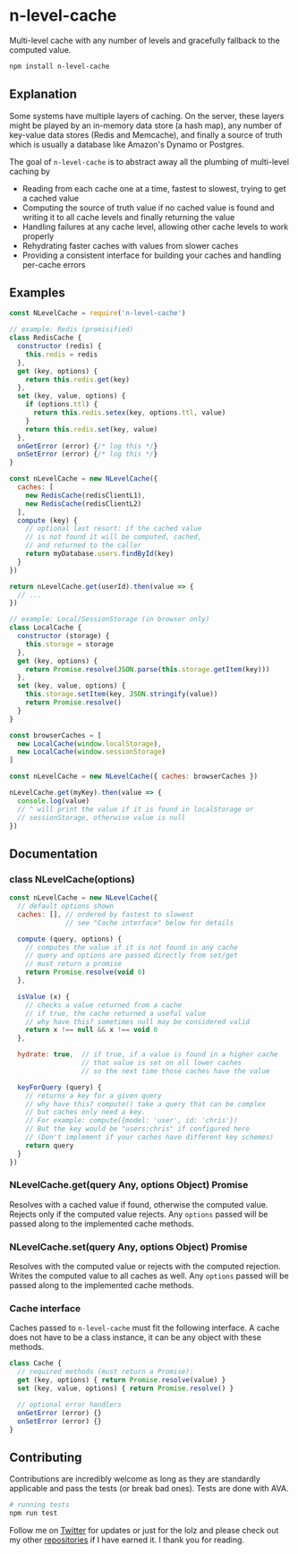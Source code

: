 # n-level-cache
Multi-level cache with any number of levels and gracefully fallback to the computed value.

```sh
npm install n-level-cache
```

## Explanation
Some systems have multiple layers of caching. On the server, these layers might be played by an in-memory data store (a hash map), any number of key-value data stores (Redis and Memcache), and finally a source of truth which is usually a database like Amazon's Dynamo or Postgres.

The goal of `n-level-cache` is to abstract away all the plumbing of multi-level caching by

- Reading from each cache one at a time, fastest to slowest, trying to get a cached value
- Computing the source of truth value if no cached value is found and writing it to all cache levels and finally returning the value
- Handling failures at any cache level, allowing other cache levels to work properly
- Rehydrating faster caches with values from slower caches
- Providing a consistent interface for building your caches and handling per-cache errors

## Examples

```js
const NLevelCache = require('n-level-cache')

// example: Redis (promisified)
class RedisCache {
  constructor (redis) {
    this.redis = redis
  },
  get (key, options) {
    return this.redis.get(key)
  },
  set (key, value, options) {
    if (options.ttl) {
      return this.redis.setex(key, options.ttl, value)
    }
    return this.redis.set(key, value)
  },
  onGetError (error) {/* log this */}
  onSetError (error) {/* log this */}
}

const nLevelCache = new NLevelCache({
  caches: [
    new RedisCache(redisClientL1),
    new RedisCache(redisClientL2)
  ],
  compute (key) {
    // optional last resort: if the cached value
    // is not found it will be computed, cached,
    // and returned to the caller
    return myDatabase.users.findById(key)
  }
})

return nLevelCache.get(userId).then(value => {
  // ...
})
```

```js
// example: Local/SessionStorage (in browser only)
class LocalCache {
  constructor (storage) {
    this.storage = storage
  },
  get (key, options) {
    return Promise.resolve(JSON.parse(this.storage.getItem(key)))
  },
  set (key, value, options) {
    this.storage.setItem(key, JSON.stringify(value))
    return Promise.resolve()
  }
}

const browserCaches = [
  new LocalCache(window.localStorage),
  new LocalCache(window.sessionStorage)
]

const nLevelCache = new NLevelCache({ caches: browserCaches })

nLevelCache.get(myKey).then(value => {
  console.log(value)
  // ^ will print the value if it is found in localStorage or
  // sessionStorage, otherwise value is null
})
```

## Documentation

### class NLevelCache(options)
```js
const nLevelCache = new NLevelCache({
  // default options shown
  caches: [], // ordered by fastest to slowest
              // see "Cache interface" below for details

  compute (query, options) {
    // computes the value if it is not found in any cache
    // query and options are passed directly from set/get
    // must return a promise
    return Promise.resolve(void 0)
  },

  isValue (x) {
    // checks a value returned from a cache
    // if true, the cache returned a useful value
    // why have this? sometimes null may be considered valid
    return x !== null && x !== void 0
  },

  hydrate: true,  // if true, if a value is found in a higher cache
                  // that value is set on all lower caches
                  // so the next time those caches have the value

  keyForQuery (query) {
    // returns a key for a given query
    // why have this? compute() take a query that can be complex
    // but caches only need a key.
    // For example: compute({model: 'user', id: 'chris'})
    // But the key would be "users:chris" if configured here
    // (Don't implement if your caches have different key schemes)
    return query
  }
})
```

### NLevelCache.get(query Any, options Object) Promise
Resolves with a cached value if found, otherwise the computed value. Rejects only if the computed value rejects. Any `options` passed will be passed along to the implemented cache methods.

### NLevelCache.set(query Any, options Object) Promise
Resolves with the computed value or rejects with the computed rejection. Writes the computed value to all caches as well. Any `options` passed will be passed along to the implemented cache methods.

### Cache interface
Caches passed to `n-level-cache` must fit the following interface. A cache does not have to be a class instance, it can be any object with these methods.

```js
class Cache {
  // required methods (must return a Promise):
  get (key, options) { return Promise.resolve(value) }
  set (key, value, options) { return Promise.resolve() }

  // optional error handlers
  onGetError (error) {}
  onSetError (error) {}
}
```

## Contributing

Contributions are incredibly welcome as long as they are standardly applicable and pass the tests (or break bad ones). Tests are done with AVA.

```sh
# running tests
npm run test
```

Follow me on [Twitter](https://twitter.com/compooter) for updates or just for the lolz and please check out my other [repositories](https://github.com/andrejewski) if I have earned it. I thank you for reading.
